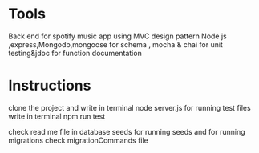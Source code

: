 # Tools
Back end for spotify music app using MVC design pattern Node js ,express,Mongodb,mongoose for schema , mocha & chai for unit testing&jdoc for function documentation


# Instructions
clone the project and write in terminal node server.js
for running test files write in terminal npm run test

check read me file in database seeds for running seeds 
and for running migrations check migrationCommands file 
